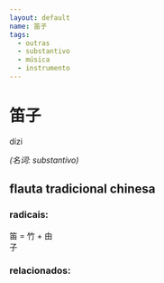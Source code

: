 ```yaml
--- 
layout: default
name: 笛子 
tags: 
  - outras
  - substantivo
  - música
  - instrumento
--- 
```

# 笛子 
dízi  
 
*(名词: substantivo)*  
## flauta tradicional chinesa 
### radicais: 
笛 = 竹 + 由  
子  
### relacionados: 
